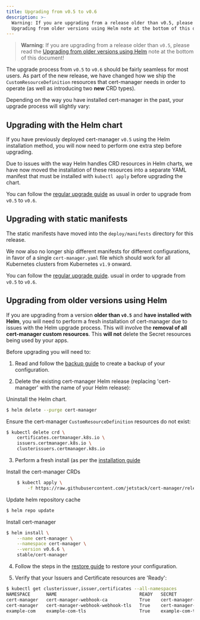 ```yaml
---
title: Upgrading from v0.5 to v0.6
description: >-
  Warning: If you are upgrading from a release older than v0.5, please read the
  Upgrading from older versions using Helm note at the bottom of this document!
---
```


> **Warning**: If you are upgrading from a release older than `v0.5`, please
> read the
> [Upgrading from older versions using Helm](#upgrading-from-older-versions-using-helm)
> note at the bottom of this document!

The upgrade process from `v0.5` to `v0.6` should be fairly seamless for most
users. As part of the new release, we have changed how we ship the
`CustomResourceDefinition` resources that cert-manager needs in order to operate
(as well as introducing two **new** CRD types).

Depending on the way you have installed cert-manager in the past, your upgrade
process will slightly vary:

## Upgrading with the Helm chart

If you have previously deployed cert-manager `v0.5` using the Helm installation
method, you will now need to perform one extra step before upgrading.

Due to issues with the way Helm handles CRD resources in Helm charts, we have
now moved the installation of these resources into a separate YAML manifest that
must be installed with `kubectl apply` before upgrading the chart.

You can follow the [regular upgrade guide](../) as usual in order to upgrade
from `v0.5` to `v0.6`.

## Upgrading with static manifests

The static manifests have moved into the `deploy/manifests` directory for this
release.

We now also no longer ship different manifests for different configurations, in
favor of a single `cert-manager.yaml` file which should work for all Kubernetes
clusters from Kubernetes `v1.9` onward.

You can follow the [regular upgrade guide](../). usual in order to upgrade from
`v0.5` to `v0.6`.

## Upgrading from older versions using Helm

If you are upgrading from a version **older than `v0.5`** and **have installed
with Helm**, you will need to perform a fresh installation of cert-manager due
to issues with the Helm upgrade process. This will involve the **removal of all
cert-manager custom resources**. This **will not** delete the Secret resources
being used by your apps.

Before upgrading you will need to:

1. Read and follow the [backup guide](../../../tutorials/backup/) to create a
   backup of your configuration.

2. Delete the existing cert-manager Helm release (replacing 'cert-manager' with
   the name of your Helm release):

Uninstall the Helm chart.

```bash
$ helm delete --purge cert-manager
```

Ensure the cert-manager `CustomResourceDefinition` resources do not exist:

```bash
$ kubectl delete crd \
    certificates.certmanager.k8s.io \
    issuers.certmanager.k8s.io \
    clusterissuers.certmanager.k8s.io
```

3. Perform a fresh install (as per the [installation guide](../../)

Install the cert-manager CRDs

```bash
    $ kubectl apply \
        -f https://raw.githubusercontent.com/jetstack/cert-manager/release-0.6/deploy/manifests/00-crds.yaml
```

Update helm repository cache

```bash
$ helm repo update
```

Install cert-manager

```bash
$ helm install \
    --name cert-manager \
    --namespace cert-manager \
    --version v0.6.6 \
    stable/cert-manager
```

4. Follow the steps in the [restore guide](../../../tutorials/backup/) to
   restore your configuration.

5. Verify that your Issuers and Certificate resources are 'Ready':

```bash
$ kubectl get clusterissuer,issuer,certificates --all-namespaces
NAMESPACE      NAME                               READY   SECRET                             AGE
cert-manager   cert-manager-webhook-ca            True    cert-manager-webhook-ca            1m
cert-manager   cert-manager-webhook-webhook-tls   True    cert-manager-webhook-webhook-tls   1m
example-com    example-com-tls                    True    example-com-tls                    11s
```

